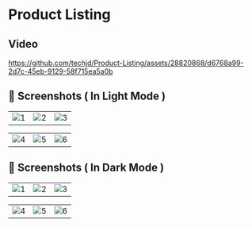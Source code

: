 # Product Listing

## Video 

https://github.com/techjd/Product-Listing/assets/28820868/d6768a99-2d7c-45eb-9129-58f715ea5a0b

## 📸 Screenshots ( In Light Mode )

|   |   |   |
|---|---|---|
|![1](https://github.com/techjd/Product-Listing/assets/28820868/c253c6e2-4da1-4d2f-8153-3d5f52ff4d7d)|![2](https://github.com/techjd/Product-Listing/assets/28820868/0b4d7423-0f65-440f-b51b-9b8ad06046ef)|![3](https://github.com/techjd/Product-Listing/assets/28820868/2470c4f2-4636-4413-8254-0ea9a5c00ccd)

|   |   |   |
|---|---|---|
|![4](https://github.com/techjd/Product-Listing/assets/28820868/3a7c8d7a-dfb1-4035-acfa-fa2cd327dc64)|![5](https://github.com/techjd/Product-Listing/assets/28820868/f723fdb4-276b-405d-9c23-d47cc03a0bbb)|![6](https://github.com/techjd/Product-Listing/assets/28820868/3fb4c60b-cdf0-44b2-bbd0-ece6c9364858)

## 📸 Screenshots ( In Dark Mode )

|   |   |   |
|---|---|---|
|![1](https://github.com/techjd/Product-Listing/assets/28820868/ae1b261c-734d-43a2-b74c-4d2ca9b3cdd2)|![2](https://github.com/techjd/Product-Listing/assets/28820868/bd47a5d5-699e-4147-bd7f-7bbb36ac49cd)|![3](https://github.com/techjd/Product-Listing/assets/28820868/56fbd7d4-90e7-4cfc-aac6-d9c941502ec5)

|   |   |   |
|---|---|---|
|![4](https://github.com/techjd/Product-Listing/assets/28820868/f3262c7e-d23d-4650-aaee-511c197ce3d5)|![5](https://github.com/techjd/Product-Listing/assets/28820868/7766c042-c968-4936-9a02-2c9114217070)|![6](https://github.com/techjd/Product-Listing/assets/28820868/981a9151-96d6-4065-9f30-fa7b80ea25c9)








